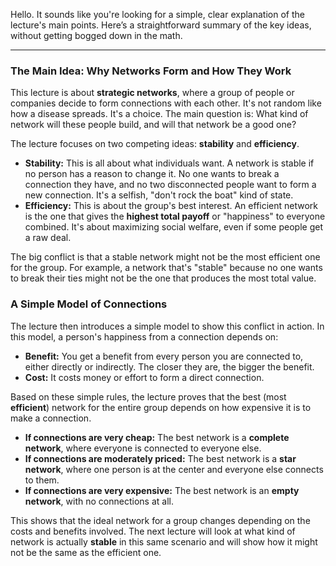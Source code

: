 Hello. It sounds like you're looking for a simple, clear explanation of the lecture's main points. Here’s a straightforward summary of the key ideas, without getting bogged down in the math.

***

### The Main Idea: Why Networks Form and How They Work

This lecture is about **strategic networks**, where a group of people or companies decide to form connections with each other. It's not random like how a disease spreads. It's a choice. The main question is: What kind of network will these people build, and will that network be a good one?

The lecture focuses on two competing ideas: **stability** and **efficiency**.

* **Stability:** This is all about what individuals want. A network is stable if no person has a reason to change it. No one wants to break a connection they have, and no two disconnected people want to form a new connection. It's a selfish, "don't rock the boat" kind of state.
* **Efficiency:** This is about the group's best interest. An efficient network is the one that gives the **highest total payoff** or "happiness" to everyone combined. It's about maximizing social welfare, even if some people get a raw deal.

The big conflict is that a stable network might not be the most efficient one for the group. For example, a network that's "stable" because no one wants to break their ties might not be the one that produces the most total value. 

### A Simple Model of Connections

The lecture then introduces a simple model to show this conflict in action. In this model, a person's happiness from a connection depends on:

* **Benefit:** You get a benefit from every person you are connected to, either directly or indirectly. The closer they are, the bigger the benefit.
* **Cost:** It costs money or effort to form a direct connection.

Based on these simple rules, the lecture proves that the best (most **efficient**) network for the entire group depends on how expensive it is to make a connection.

* **If connections are very cheap:** The best network is a **complete network**, where everyone is connected to everyone else.
* **If connections are moderately priced:** The best network is a **star network**, where one person is at the center and everyone else connects to them. 
* **If connections are very expensive:** The best network is an **empty network**, with no connections at all.

This shows that the ideal network for a group changes depending on the costs and benefits involved. The next lecture will look at what kind of network is actually **stable** in this same scenario and will show how it might not be the same as the efficient one.